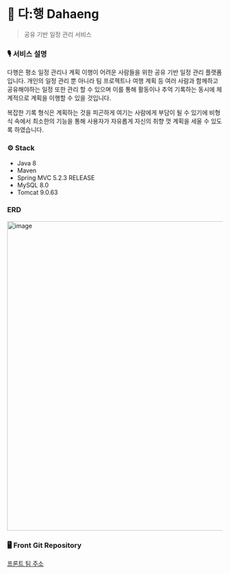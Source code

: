 # 📒 다:행 Dahaeng

> 공유 기반 일정 관리 서비스

### 🎙️ 서비스 설명

다행은 평소 일정 관리나 계획 이행이 어려운 사람들을 위한 공유 기반 일정 관리 플랫폼 입니다. 개인의 일정 관리 뿐 아니라 팀 프로젝트나 여행 계획 등 여러 사람과 함께하고 공유해야하는 일정 또한 관리 할 수 있으며 이를 통해 활동이나 추억 기록하는 동시에 체계적으로 계획을 이행할 수 있을 것입니다.

복잡한 기록 형식은 계획하는 것을 피곤하게 여기는 사람에게 부담이 될 수 있기에 비형식 속에서 최소한의 기능을 통해 사용자가 자유롭게 자신의 취향 껏 계획을 세울 수 있도록 하였습니다.

### ⚙ Stack

- Java 8
- Maven
- Spring MVC 5.2.3 RELEASE
- MySQL 8.0
- Tomcat 9.0.63

### ERD

<img width="721" alt="image" src="https://user-images.githubusercontent.com/98391539/235443162-820d64d4-5d68-4523-9dd5-9723d82f75a2.png">

### 🖥️ Front Git Repository

[프론트 팀 주소](https://github.com/Da-Haeng/Front-end-with-Redux/tree/test-with-redux)
